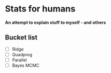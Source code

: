 # Stats for humans
#### An attempt to explain stuff to myself - and others


## Bucket list
- [ ] Ridge
- [ ] Quadprog
- [ ] Parallel
- [ ] Bayes MCMC
